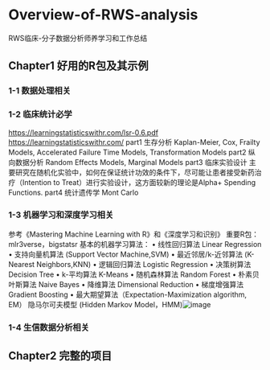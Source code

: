 # Overview-of-RWS-analysis
RWS临床-分子数据分析师养学习和工作总结
## Chapter1 好用的R包及其示例
### 1-1 数据处理相关
### 1-2 临床统计必学
https://learningstatisticswithr.com/lsr-0.6.pdf
https://learningstatisticswithr.com/
part1 生存分析 Kaplan-Meier, Cox, Frailty Models, Accelerated Failure Time Models, Transformation Models
part2 纵向数据分析 Random Effects Models, Marginal Models
part3 临床实验设计 主要研究在随机化实验中，如何在保证统计功效的条件下，尽可能让患者接受新药治疗（Intention to Treat）进行实验设计，这方面较新的理论是Alpha+ Spending Functions.
part4 统计遗传学 Mont Carlo
### 1-3 机器学习和深度学习相关
参考《Mastering Machine Learning with R》和《深度学习和识别》
重要R包：mlr3verse，bigstatsr
基本的机器学习算法：
• 线性回归算法 Linear Regression
• 支持向量机算法 (Support Vector Machine,SVM)
• 最近邻居/k-近邻算法 (K-Nearest Neighbors,KNN)
• 逻辑回归算法 Logistic Regression
• 决策树算法 Decision Tree
• k-平均算法 K-Means
• 随机森林算法 Random Forest
• 朴素贝叶斯算法 Naive Bayes
• 降维算法 Dimensional Reduction
• 梯度增强算法 Gradient Boosting
• 最大期望算法（Expectation-Maximization algorithm, EM）
隐马尔可夫模型 (Hidden Markov Model，HMM)![image](https://github.com/yumarinfaye/RAI/assets/43257633/b8601a61-1c79-4d0f-9255-3dabcaad3c3f)

### 1-4 生信数据分析相关

## Chapter2 完整的项目
